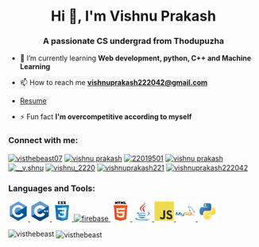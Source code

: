 <h1 align="center">Hi 👋, I'm Vishnu Prakash</h1>
<h3 align="center">A passionate CS undergrad from Thodupuzha</h3>

- 🌱 I’m currently learning **Web development, python, C++ and Machine Learning**

- 📫 How to reach me **vishnuprakash222042@gmail.com**

- [Resume](https://rxresu.me/vishnuprakash222042/resumevis)

- ⚡ Fun fact **I'm overcompetitive according to myself**

<h3 align="left">Connect with me:</h3>
<p align="left">
<a href="https://twitter.com/visthebeast07" target="blank"><img align="center" src="https://raw.githubusercontent.com/rahuldkjain/github-profile-readme-generator/master/src/images/icons/Social/twitter.svg" alt="visthebeast07" height="30" width="40" /></a>
<a href="https://linkedin.com/in/vishnu prakash" target="blank"><img align="center" src="https://raw.githubusercontent.com/rahuldkjain/github-profile-readme-generator/master/src/images/icons/Social/linked-in-alt.svg" alt="vishnu prakash" height="30" width="40" /></a>
<a href="https://stackoverflow.com/users/22019501" target="blank"><img align="center" src="https://raw.githubusercontent.com/rahuldkjain/github-profile-readme-generator/master/src/images/icons/Social/stack-overflow.svg" alt="22019501" height="30" width="40" /></a>
<a href="https://fb.com/vishnu prakash" target="blank"><img align="center" src="https://raw.githubusercontent.com/rahuldkjain/github-profile-readme-generator/master/src/images/icons/Social/facebook.svg" alt="vishnu prakash" height="30" width="40" /></a>
<a href="https://instagram.com/__v.shnu" target="blank"><img align="center" src="https://raw.githubusercontent.com/rahuldkjain/github-profile-readme-generator/master/src/images/icons/Social/instagram.svg" alt="__v.shnu" height="30" width="40" /></a>
<a href="https://www.codechef.com/users/vishnu_2220" target="blank"><img align="center" src="https://cdn.jsdelivr.net/npm/simple-icons@3.1.0/icons/codechef.svg" alt="vishnu_2220" height="30" width="40" /></a>
<a href="https://www.hackerrank.com/vishnuprakash221" target="blank"><img align="center" src="https://raw.githubusercontent.com/rahuldkjain/github-profile-readme-generator/master/src/images/icons/Social/hackerrank.svg" alt="vishnuprakash221" height="30" width="40" /></a>
<a href="https://www.leetcode.com/vishnuprakash222042" target="blank"><img align="center" src="https://raw.githubusercontent.com/rahuldkjain/github-profile-readme-generator/master/src/images/icons/Social/leet-code.svg" alt="vishnuprakash222042" height="30" width="40" /></a>
</p>

<h3 align="left">Languages and Tools:</h3>
<p align="left"> <a href="https://www.cprogramming.com/" target="_blank" rel="noreferrer"> <img src="https://raw.githubusercontent.com/devicons/devicon/master/icons/c/c-original.svg" alt="c" width="40" height="40"/> </a> <a href="https://www.w3schools.com/cpp/" target="_blank" rel="noreferrer"> <img src="https://raw.githubusercontent.com/devicons/devicon/master/icons/cplusplus/cplusplus-original.svg" alt="cplusplus" width="40" height="40"/> </a> <a href="https://www.w3schools.com/css/" target="_blank" rel="noreferrer"> <img src="https://raw.githubusercontent.com/devicons/devicon/master/icons/css3/css3-original-wordmark.svg" alt="css3" width="40" height="40"/> </a> <a href="https://firebase.google.com/" target="_blank" rel="noreferrer"> <img src="https://www.vectorlogo.zone/logos/firebase/firebase-icon.svg" alt="firebase" width="40" height="40"/> </a> <a href="https://www.w3.org/html/" target="_blank" rel="noreferrer"> <img src="https://raw.githubusercontent.com/devicons/devicon/master/icons/html5/html5-original-wordmark.svg" alt="html5" width="40" height="40"/> </a> <a href="https://www.java.com" target="_blank" rel="noreferrer"> <img src="https://raw.githubusercontent.com/devicons/devicon/master/icons/java/java-original.svg" alt="java" width="40" height="40"/> </a> <a href="https://developer.mozilla.org/en-US/docs/Web/JavaScript" target="_blank" rel="noreferrer"> <img src="https://raw.githubusercontent.com/devicons/devicon/master/icons/javascript/javascript-original.svg" alt="javascript" width="40" height="40"/> </a> <a href="https://www.mysql.com/" target="_blank" rel="noreferrer"> <img src="https://raw.githubusercontent.com/devicons/devicon/master/icons/mysql/mysql-original-wordmark.svg" alt="mysql" width="40" height="40"/> </a> <a href="https://www.python.org" target="_blank" rel="noreferrer"> <img src="https://raw.githubusercontent.com/devicons/devicon/master/icons/python/python-original.svg" alt="python" width="40" height="40"/> </a> </p>

<p><img align="left" src="https://github-readme-stats.vercel.app/api/top-langs?username=visthebeast&show_icons=true&locale=en&layout=compact" alt="visthebeast" /></p>

<p>&nbsp;<img align="center" src="https://github-readme-stats.vercel.app/api?username=visthebeast&show_icons=true&locale=en" alt="visthebeast" /></p>
